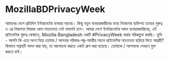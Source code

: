 # MozillaBDPrivacyWeek

আমাদের দেশে প্রতিদিন ইন্টারনেটের ব্যবহার বাড়ছে। কিন্তু নতুন ব্যবহারকারীদের মধ্যে নিজেদের ব্যক্তিগত তথ্যের গুরুত্ব ও এর নিরাপত্তা বিষয়ক কোন সচেতনতা নেই বললেই চলে। আমরা দেশে ইনটারনেটের সকল ব্যবহারকারিদের, এই প্রাইভেসির গুরুত্ব বোঝাতে, Mozilla Bangladesh একটি #PrivacyWeek করার পরিকল্পনা করছি। তুমি - আপনি কি এতে অংশ নিয়ে তোমার / আপনার পরিবার-বন্ধু-আত্মীয় মহলে প্রাইভেসির সচেতনতা ছড়িয়ে দিতে আগ্রহী? কিভাবে সপ্তাহটি পালন করা যায়, তা আলোচনা করতে একটা গ্রুপ করা হয়েছে। তোমাকে / আপনাকে সেখানে যুক্ত করতে চাই।
